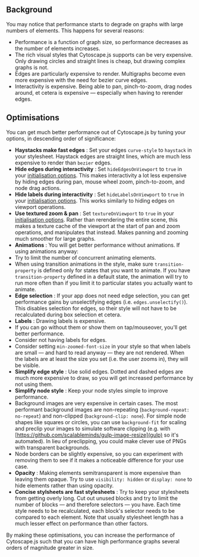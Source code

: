## Background

You may notice that performance starts to degrade on graphs with large numbers of elements.  This happens for several reasons:

* Performance is a function of graph size, so performance decreases as the number of elements increases.
* The rich visual styles that Cytoscape.js supports can be very expensive.  Only drawing circles and straight lines is cheap, but drawing complex graphs is not.
* Edges are particularly expensive to render.  Multigraphs become even more expensive with the need for bezier curve edges.
* Interactivity is expensive.  Being able to pan, pinch-to-zoom, drag nodes around, et cetera is expensive &mdash; especially when having to rerender edges.


## Optimisations

You can get much better performance out of Cytoscape.js by tuning your options, in descending order of significance:

* **Haystacks make fast edges** : Set your edges `curve-style` to `haystack` in your stylesheet.  Haystack edges are straight lines, which are much less expensive to render than `bezier` edges.
* **Hide edges during interactivity** : Set `hideEdgesOnViewport` to `true` in your [initialisation options](#core/initialisation).  This makes interactivity a lot less expensive by hiding edges during pan, mouse wheel zoom, pinch-to-zoom, and node drag actions.
* **Hide labels during interactivity** : Set `hideLabelsOnViewport` to `true` in your [initialisation options](#core/initialisation).  This works similarly to hiding edges on viewport operations.
* **Use textured zoom & pan** : Set `textureOnViewport` to `true` in your [initialisation options](#core/initialisation).  Rather than rerendering the entire scene, this makes a texture cache of the viewport at the start of pan and zoom operations, and manipulates that instead.  Makes panning and zooming much smoother for large graphs.
* **Animations** : You will get better performance without animations.  If using animations anyway:
 * Try to limit the number of concurrent animating elements.
 * When using transition animations in the style, make sure `transition-property` is defined only for states that you want to animate.  If you have `transition-property` defined in a default state, the animation will try to run more often than if you limit it to particular states you actually want to animate.
* **Edge selection** : If your app does not need edge selection, you can get performance gains by unselectifying edges (i.e. `edges.unselectify()`).  This disables selection for edges, so their style will not have to be recalculated during box selection et cetera.
* **Labels** : Drawing labels is expensive.
 * If you can go without them or show them on tap/mouseover, you'll get better performance.
 * Consider not having labels for edges.
 * Consider setting `min-zoomed-font-size` in your style so that when labels are small &mdash; and hard to read anyway &mdash; they are not rendered.  When the labels are at least the size you set (i.e. the user zooms in), they will be visible.
* **Simplify edge style** : Use solid edges.  Dotted and dashed edges are much more expensive to draw, so you will get increased performance by not using them.
* **Simplify node style** : Keep your node styles simple to improve performance.  
 * Background images are very expensive in certain cases.  The most performant background images are non-repeating (`background-repeat: no-repeat`) and non-clipped (`background-clip: none`).  For simple node shapes like squares or circles, you can use `background-fit` for scaling and preclip your images to simulate software clipping (e.g. with [https://github.com/scalableminds/gulp-image-resize](gulp) so it's automated).  In lieu of preclipping, you could make clever use of PNGs with transparent backgrounds.
 * Node borders can be slightly expensive, so you can experiment with removing them to see if it makes a noticeable difference for your use case.
* **Opacity** : Making elements semitransparent is more expensive than leaving them opaque.  Try to use `visibility: hidden` or `display: none` to hide elements rather than using opacity.
* **Concise stylsheets are fast stylesheets** : Try to keep your stylesheets from getting overly long.  Cut out unused blocks and try to limit the number of blocks &mdash; and therefore selectors &mdash; you have.  Each time style needs to be recalculated, each block's selector needs to be compared to each element.  Note that usually stylesheet length has a much lesser effect on performance than other factors.

By making these optimisations, you can increase the performance of Cytoscape.js such that you can have high performance graphs several orders of magnitude greater in size.
